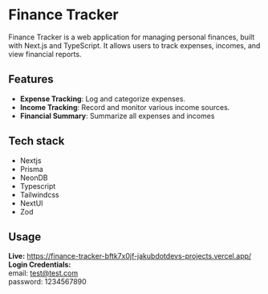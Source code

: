 # Finance Tracker

Finance Tracker is a web application for managing personal finances, built with Next.js and TypeScript. It allows users to track expenses, incomes, and view financial reports.

## Features
- **Expense Tracking**: Log and categorize expenses.
- **Income Tracking**: Record and monitor various income sources.
- **Financial Summary**: Summarize all expenses and incomes

## Tech stack
- Nextjs
- Prisma
- NeonDB
- Typescript
- Tailwindcss
- NextUI
- Zod

## Usage
**Live:** https://finance-tracker-bftk7x0jf-jakubdotdevs-projects.vercel.app/ <br />
**Login Credentials:** <br />
 email: test@test.com <br />
 password: 1234567890


